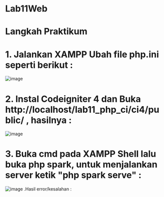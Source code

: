 # Lab11Web

# Langkah Praktikum

# 1. Jalankan XAMPP Ubah file php.ini seperti berikut :
![image](https://user-images.githubusercontent.com/83681139/175540804-cc1cdfde-ab26-4443-932b-0969e785a0f2.png)

# 2. Instal Codeigniter 4 dan Buka http://localhost/lab11_php_ci/ci4/public/ , hasilnya :
![image](https://user-images.githubusercontent.com/83681139/175540942-6c0f05e4-7db3-42c1-8c92-293a2a32c9c7.png)

# 3. Buka cmd pada XAMPP Shell lalu buka php spark, untuk menjalankan server ketik "php spark serve" :
![image](https://user-images.githubusercontent.com/83681139/175541104-6bd5ab9b-b4fb-4124-9ab6-351168debe53.png)
.Hasil error/kesalahan :

